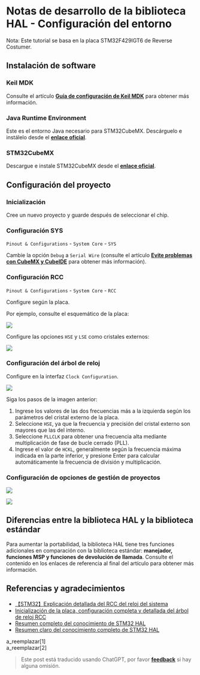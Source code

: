 # Notas de desarrollo de la biblioteca HAL - Configuración del entorno

Nota: Este tutorial se basa en la placa STM32F429IGT6 de Reverse Costumer.

## Instalación de software

### Keil MDK

Consulte el artículo [**Guía de configuración de Keil MDK**](https://wiki-power.com/es/KeilMDK%E9%85%8D%E7%BD%AE%E6%8C%87%E5%8D%97) para obtener más información.

### Java Runtime Environment

Este es el entorno Java necesario para STM32CubeMX. Descárguelo e instálelo desde el [**enlace oficial**](https://www.java.com/en/download/).

### STM32CubeMX

Descargue e instale STM32CubeMX desde el [**enlace oficial**](https://my.st.com/content/my_st_com/zh/products/development-tools/software-development-tools/stm32-software-development-tools/stm32-configurators-and-code-generators/stm32cubemx.license=1611899126599.product=STM32CubeMX.version=6.1.1.html).

## Configuración del proyecto

### Inicialización

Cree un nuevo proyecto y guarde después de seleccionar el chip.

### Configuración SYS

`Pinout & Configurations` - `System Core` - `SYS`

Cambie la opción `Debug` a `Serial Wire` (consulte el artículo [**Evite problemas con CubeMX y CubeIDE**](https://wiki-power.com/es/CubeMX与CubeIDE避坑) para obtener más información).

### Configuración RCC

`Pinout & Configurations` - `System Core` - `RCC`

Configure según la placa.

Por ejemplo, consulte el esquemático de la placa:

![](https://f004.backblazeb2.com/file/wiki-media/img/20210205205030.png)

Configure las opciones `HSE` y `LSE` como cristales externos:

![](https://f004.backblazeb2.com/file/wiki-media/img/20210205205140.png)

### Configuración del árbol de reloj

Configure en la interfaz `Clock Configuration`.

![](https://f004.backblazeb2.com/file/wiki-media/img/20210205205550.png)

Siga los pasos de la imagen anterior:

1. Ingrese los valores de las dos frecuencias más a la izquierda según los parámetros del cristal externo de la placa.
2. Seleccione `HSE`, ya que la frecuencia y precisión del cristal externo son mayores que las del interno.
3. Seleccione `PLLCLK` para obtener una frecuencia alta mediante multiplicación de fase de bucle cerrado (PLL).
4. Ingrese el valor de `HCKL`, generalmente según la frecuencia máxima indicada en la parte inferior, y presione Enter para calcular automáticamente la frecuencia de división y multiplicación.

### Configuración de opciones de gestión de proyectos

![](https://f004.backblazeb2.com/file/wiki-media/img/20210130095224.png)

![](https://f004.backblazeb2.com/file/wiki-media/img/20210130095239.png)

## Diferencias entre la biblioteca HAL y la biblioteca estándar

Para aumentar la portabilidad, la biblioteca HAL tiene tres funciones adicionales en comparación con la biblioteca estándar: **manejador, funciones MSP y funciones de devolución de llamada**. Consulte el contenido en los enlaces de referencia al final del artículo para obtener más información.

## Referencias y agradecimientos

- [【STM32】Explicación detallada del RCC del reloj del sistema](https://blog.csdn.net/as480133937/article/details/98845509)
- [Inicialización de la placa, configuración completa y detallada del árbol de reloj RCC](https://www.notion.so/2-RCC-770c0c454f954408a3956257aa0fb523)
- [Resumen completo del conocimiento de STM32 HAL](https://mp.weixin.qq.com/s/ffcjKtl7JdRibLRNGquGXA)
- [Resumen claro del conocimiento completo de STM32 HAL](https://mp.weixin.qq.com/s/qkj0fQS5NrCXmbppKEhaAg)

a_reemplazar[1]  
a_reemplazar[2]

> Este post está traducido usando ChatGPT, por favor [**feedback**](https://github.com/linyuxuanlin/Wiki_MkDocs/issues/new) si hay alguna omisión.